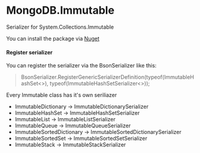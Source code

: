 # MongoDB.Immutable
Serializer for System.Collections.Immutable

You can install the package via [Nuget](https://www.nuget.org/packages/MongoDB.Immutable/1.0.0)

#### Register serializer
You can register the serializer via the BsonSerializer like this: 
>BsonSerializer.RegisterGenericSerializerDefinition(typeof(ImmutableHashSet<>), typeof(ImmutableHashSetSerializer<>));  

Every Immutable class has it's own seriliazer
- ImmutableDictionary -> ImmutableDictionarySerializer
- ImmutableHashSet -> ImmutableHashSetSerializer
- ImmutableList -> ImmutableListSerializer
- ImmutableQueue -> ImmutableQueueSerializer
- ImmutableSortedDictionary -> ImmutableSortedDictionarySerializer
- ImmutableSortedSet -> ImmutableSortedSetSerializer
- ImmutableStack -> ImmutableStackSerializer
